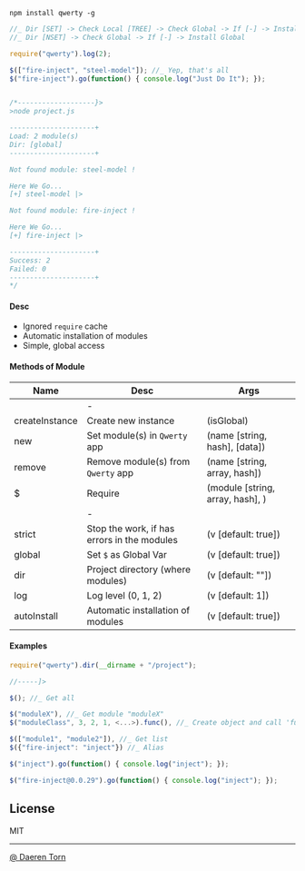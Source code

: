 `npm install qwerty -g`


```js
//_ Dir [SET] -> Check Local [TREE] -> Check Global -> If [-] -> Install Local
//_ Dir [NSET] -> Check Global -> If [-] -> Install Global

require("qwerty").log(2);

$(["fire-inject", "steel-model"]); //_ Yep, that's all 
$("fire-inject").go(function() { console.log("Just Do It"); });


/*-------------------}>
>node project.js

---------------------+
Load: 2 module(s)
Dir: [global]
---------------------+

Not found module: steel-model !

Here We Go...
[+] steel-model |>

Not found module: fire-inject !

Here We Go...
[+] fire-inject |>

---------------------+
Success: 2
Failed: 0
---------------------+
*/
```

#### Desc

* Ignored `require` cache
* Automatic installation of modules
* Simple, global access


#### Methods of Module

| Name          | Desc        | Args 		|
| ------------- |-------------|-------------|
|               	| -           ||
| createInstance    | Create new instance  								| (isGlobal) |
| new      			| Set module(s) in `Qwerty` app  					| (name [string, hash], [data]) |
| remove      		| Remove module(s) from `Qwerty` app  				| (name [string, array, hash]) |
| $      			| Require  											| (module [string, array, hash], <args>) |
|               	| -           ||
| strict        	| Stop the work, if has errors in the modules  		| (v [default: true]) 	|
| global        	| Set `$` as Global Var   							| (v [default: true]) 	|
| dir        		| Project directory (where modules) 				| (v [default: ""]) |
| log        		| Log level (0, 1, 2) 								| (v [default: 1]) |
| autoInstall   	| Automatic installation of modules  				| (v [default: true]) 	|


#### Examples

```js
require("qwerty").dir(__dirname + "/project");

//-----]>

$(); //_ Get all

$("moduleX"), //_ Get module "moduleX"
$("moduleClass", 3, 2, 1, <...>).func(), //_ Create object and call 'func'

$(["module1", "module2"]), //_ Get list
$({"fire-inject": "inject"}) //_ Alias

$("inject").go(function() { console.log("inject"); });

$("fire-inject@0.0.29").go(function() { console.log("inject"); });
```


## License

MIT

----------------------------------
[@ Daeren Torn][1]


[1]: http://666.io